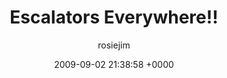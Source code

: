 ---
blog: travel
date: 2009-09-02 21:38:58 +0000
title: "Escalators Everywhere!!"
author: rosiejim
permalink: /china/hong-kong/china-2009/escalators-everywhere/
---